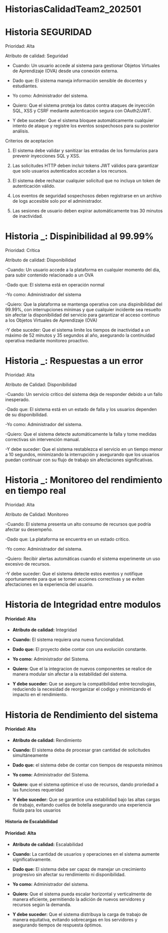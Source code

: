 # HistoriasCalidadTeam2_202501

# Historia SEGURIDAD

Prioridad: Alta

Atributo de calidad: Seguridad

- Cuando: Un usuario accede al sistema para gestionar Objetos Virtuales de Aprendizaje (OVA) desde una conexión externa.

- Dado que: El sistema maneja información sensible de docentes y estudiantes.

- Yo como: Administrador del sistema.

- Quiero: Que el sistema proteja los datos contra ataques de inyección SQL, XSS y CSRF mediante autenticación segura con OAuth2/JWT.

- Y debe suceder: Que el sistema bloquee automáticamente cualquier intento de ataque y registre los eventos sospechosos para su posterior análisis.

Criterios de aceptacion

1. El sistema debe validar y sanitizar las entradas de los formularios para prevenir inyecciones SQL y XSS.


2. Las solicitudes HTTP deben incluir tokens JWT válidos para garantizar que solo usuarios autenticados accedan a los recursos.


3. El sistema debe rechazar cualquier solicitud que no incluya un token de autenticación válido.


4. Los eventos de seguridad sospechosos deben registrarse en un archivo de logs accesible solo por el administrador.


5. Las sesiones de usuario deben expirar automáticamente tras 30 minutos de inactividad.


# Historia _: Dispinibilidad al 99.99%

Prioridad: Crítica

Atributo de calidad: Disponibilidad

-Cuando: Un usuario accede a la plataforma en cualquier momento del dia, para subir contenido relacionado a un OVA

-Dado que: El sistema está en operación normal

-Yo como: Administrador del sistema

-Quiero: Que la plataforma se mantenga operativa con una dispinibilidad del 99.99%, con interrupciones mínimas y que cualquier incidente sea resuelto sin afectar la disponibilidad del servicio
         para garantizar el acceso continuo a los Objetos Virtuales de Aprendizaje (OVA)

-Y debe suceder: Que el sistema limite los tiempos de inactividad a un máximo de 52 minutos y 35 segundos al año, asegurando la continuidad operativa mediante monitoreo proactivo.


# Historia _: Respuestas a un error
Prioridad: Alta

Atributo de Calidad: Disponibilidad

-Cuando: Un servicio crítico del sistema deja de responder debido a un fallo inesperado.

-Dado que: El sistema está en un estado de falla y los usuarios dependen de su disponibilidad.

-Yo como: Administrador del sistema.

-Quiero: Que el sistema detecte automáticamente la falla y tome medidas correctivas sin intervención manual.

-Y debe suceder: Que el sistema restablezca el servicio en un tiempo menor a 10 segundos, minimizando la interrupción y asegurando que los usuarios puedan continuar con su flujo de trabajo sin afectaciones significativas.


# Historia _: Monitoreo del rendimiento en tiempo real

Prioridad: Alta

Atributo de Calidad: Monitoreo

-Cuando: El sistema presenta un alto consumo de recursos que podría afectar su desempeño.

-Dado que: La plataforma se encuentra en un estado crítico.

-Yo como: Administrador del sistema.

-Quiero: Recibir alertas automáticas cuando el sistema experimente un uso excesivo de recursos.

-Y debe suceder: Que el sistema detecte estos eventos y notifique oportunamente para que se tomen acciones correctivas y se eviten afectaciones en la experiencia del usuario.




# Historia de Integridad entre modulos

#### Prioridad: Alta

- **Atributo de calidad:** Integridad

- **Cuando:** El sistema requiera una nueva funcionalidad.

- **Dado que:** El proyecto debe contar con una evolución constante.

- **Yo como:** Administrador del  Sistema.

- **Quiero:** Que el la integracion de nuevos componentes se realice de manera modular sin afectar a la estabilidad del sistema.

- **Y debe suceder:** Que se asegure la compatibilidad entre tecnologias,  reduciendo la necesidad de reorganizar el codigo y minimizando el impacto en el rendimiento.
 
 # Historia de Rendimiento del sistema

#### Prioridad: Alta

- **Atributo de calidad:** Rendimiento

- **Cuando:** El sistema deba de procesar gran cantidad de solicitudes simultáneamente

- **Dado que:** el sistema debe de contar con tiempos de respuesta minimos

- **Yo como:** Administrador del  Sistema.

- **Quiero:** que el sistema optimice el uso de recursos, dando proriedad a las funciones requeridad

- **Y debe suceder:** Que se garantice una estabilidad bajo las altas cargas de trabajo, evitando cuellos de botella asegurando una experiencia fluida para los usuarios


#### Historia de Escalabilidad

#### Prioridad: Alta

- **Atributo de calidad:** Escalabilidad

- **Cuando:** La cantidad de usuarios y operaciones en el sistema aumente significativamente.

- **Dado que:** El sistema debe ser capaz de manejar un crecimiento progresivo sin afectar su rendimiento ni disponibilidad.

- **Yo como:** Administrador del sistema.

- **Quiero:** Que el sistema pueda escalar horizontal y verticalmente de manera eficiente, permitiendo la adición de nuevos servidores y recursos según la demanda.

- **Y debe suceder:** Que el sistema distribuya la carga de trabajo de manera equitativa, evitando sobrecargas en los servidores y asegurando tiempos de respuesta óptimos.
